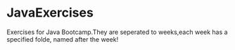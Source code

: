 # JavaExercises
Exercises for Java Bootcamp.They are seperated to weeks,each week has a specified folde, named after the week!

